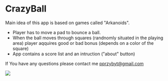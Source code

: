 # CrazyBall

Main idea of this app is based on games called "Arkanoids".

- Player has to move a pad to bounce a ball.
- When the ball moves through squares (randnomly situated in the playing area) player aqquires good or bad bonus (depends on a color of the square)
- App contains a score list and an intruction ("about" button)

If You have any questions please contact me pprzybyt@gmail.com

<img src="screen.png">
